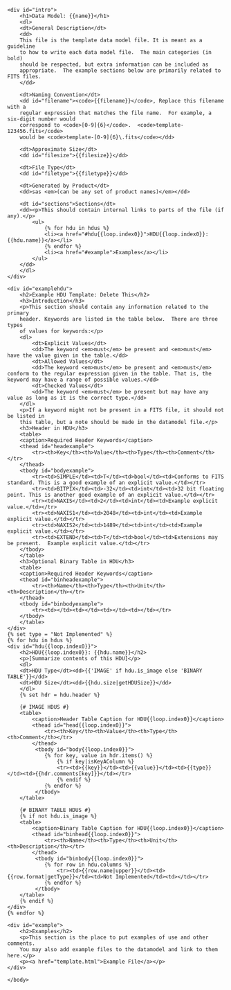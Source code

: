 <?xml version="1.0" encoding="UTF-8"?>
<!DOCTYPE html
    PUBLIC "-//W3C//DTD XHTML 1.1//EN"
    "http://www.w3.org/TR/xhtml11/DTD/xhtml11.dtd">
<html xmlns="http://www.w3.org/1999/xhtml" xml:lang="en">
    <head>
        <meta http-equiv="Content-Type" content="text/html" charset="utf-8">
        <title>Data Model: {{name}}</title>
        <link rel="stylesheet" href="/datamodel/datamodel.css" type="text/css" />
        <link rel="icon" href="/datamodel/sdss.ico" type="image/x-icon" />
        <link rel="shortcut icon" href="/datamodel/sdss.ico" type="image/x-icon" />
    </head>
    <body>

    <div id="intro">
        <h1>Data Model: {{name}}</h1>
        <dl>
        <dt>General Description</dt>
        <dd>
        This file is the template data model file. It is meant as a guideline
        to how to write each data model file.  The main categories (in bold)
        should be respected, but extra information can be included as
        appropriate.  The example sections below are primarily related to FITS files.
        </dd>

        <dt>Naming Convention</dt>
        <dd id="filename"><code>{{filename}}</code>, Replace this filename with a
        regular expression that matches the file name.  For example, a six-digit number would
        correspond to <code>[0-9]{6}</code>.  <code>template-123456.fits</code>
        would be <code>template-[0-9]{6}\.fits</code></dd>

        <dt>Approximate Size</dt>
        <dd id="filesize">{{filesize}}</dd>

        <dt>File Type</dt>
        <dd id="filetype">{{filetype}}</dd>

        <dt>Generated by Product</dt>
        <dd>sas <em>(can be any set of product names)</em></dd>

        <dt id="sections">Sections</dt>
        <dd><p>This should contain internal links to parts of the file (if any).</p>
            <ul>
                {% for hdu in hdus %}
                <li><a href="#hdu{{loop.index0}}">HDU{{loop.index0}}: {{hdu.name}}</a></li>
                {% endfor %}
                <li><a href="#example">Examples</a></li>
            </ul>
        </dd>
        </dl>
    </div>

    <div id="examplehdu">
        <h2>Example HDU Template: Delete This</h2>
        <h3>Introduction</h3>
        <p>This section should contain any information related to the primary
        header. Keywords are listed in the table below.  There are three types
        of values for keywords:</p>
        <dl>
            <dt>Explicit Values</dt>
            <dd>The keyword <em>must</em> be present and <em>must</em> have the value given in the table.</dd>
            <dt>Allowed Values</dt>
            <dd>The keyword <em>must</em> be present and <em>must</em> conform to the regular expression given in the table. That is, the keyword may have a range of possible values.</dd>
            <dt>Checked Values</dt>
            <dd>The keyword <em>must</em> be present but may have any value as long as it is the correct type.</dd>
        </dl>
        <p>If a keyword might not be present in a FITS file, it should not be listed in
        this table, but a note should be made in the datamodel file.</p>
        <h3>Header in HDU</h3>
        <table>
        <caption>Required Header Keywords</caption>
        <thead id="headexample">
            <tr><th>Key</th><th>Value</th><th>Type</th><th>Comment</th></tr>
        </thead>
        <tbody id="bodyexample">
            <tr><td>SIMPLE</td><td>T</td><td>bool</td><td>Conforms to FITS standard. This is a good example of an explicit value.</td></tr>
            <tr><td>BITPIX</td><td>-32</td><td>int</td><td>32 bit floating point. This is another good example of an explicit value.</td></tr>
            <tr><td>NAXIS</td><td>2</td><td>int</td><td>Example explicit value.</td></tr>
            <tr><td>NAXIS1</td><td>2048</td><td>int</td><td>Example explicit value.</td></tr>
            <tr><td>NAXIS2</td><td>1489</td><td>int</td><td>Example explicit value.</td></tr>
            <tr><td>EXTEND</td><td>T</td><td>bool</td><td>Extensions may be present.  Example explicit value.</td></tr>
        </tbody>
        </table>
        <h3>Optional Binary Table in HDU</h3>
        <table>
        <caption>Required Header Keywords</caption>
        <thead id="binheadexample">
            <tr><th>Name</th><th>Type</th><th>Unit</th><th>Description</th></tr>
        </thead>
        <tbody id="binbodyexample">
            <tr><td></td><td></td><td></td><td></td></tr>
        </tbody>
        </table>
    </div>
    {% set type = "Not Implemented" %}
    {% for hdu in hdus %}
    <div id="hdu{{loop.index0}}">
        <h2>HDU{{loop.index0}}: {{hdu.name}}</h2>
        <p>[Summarize contents of this HDU]</p>
        <dl>
        <dt>HDU Type</dt><dd>{{'IMAGE' if hdu.is_image else 'BINARY TABLE'}}</dd>
        <dt>HDU Size</dt><dd>{{hdu.size|getHDUSize}}</dd>
        </dl>
        {% set hdr = hdu.header %}

        {# IMAGE HDUS #}
        <table>
            <caption>Header Table Caption for HDU{{loop.index0}}</caption>
            <thead id="head{{loop.index0}}">
                <tr><th>Key</th><th>Value</th><th>Type</th><th>Comment</th></tr>
            </thead>
             <tbody id="body{{loop.index0}}">
                {% for key, value in hdr.items() %}
                    {% if key|isKeyAColumn %}
                    <tr><td>{{key}}</td><td>{{value}}</td><td>{{type}}</td><td>{{hdr.comments[key]}}</td></tr>
                    {% endif %}
                {% endfor %}
             </tbody>
        </table>

        {# BINARY TABLE HDUS #}
        {% if not hdu.is_image %}
        <table>
            <caption>Binary Table Caption for HDU{{loop.index0}}</caption>
            <thead id="binhead{{loop.index0}}">
                <tr><th>Name</th><th>Type</th><th>Unit</th><th>Description</th></tr>
            </thead>
             <tbody id="binbody{{loop.index0}}">
                {% for row in hdu.columns %}
                    <tr><td>{{row.name|upper}}</td><td>{{row.format|getType}}</td><td>Not Implemented</td><td></td></tr>
                {% endfor %}
             </tbody>
        </table>
        {% endif %}
    </div>
    {% endfor %}

    <div id="example">
        <h2>Examples</h2>
        <p>This section is the place to put examples of use and other comments.
        You may also add example files to the datamodel and link to them here.</p>
        <p><a href="template.html">Example File</a></p>
    </div>

    </body>
</html>
